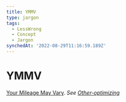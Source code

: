 ```yaml
---
title: YMMV
type: jargon
tags:
  - LessWrong
  - Concept
  - Jargon
synchedAt: '2022-08-29T11:16:59.189Z'
---
```


# YMMV

 [Your Mileage May Vary](http://tvtropes.org/pmwiki/pmwiki.php/Main/YMMV). *See* [*Other-optimizing*](https://www.lesswrong.com/tag/other-optimizing)

